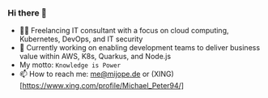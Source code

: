 ### Hi there 👋

- :man_office_worker: Freelancing IT consultant with a focus on cloud computing, Kubernetes, DevOps, and IT security
- 🔭 Currently working on enabling development teams to deliver business value within AWS, K8s, Quarkus, and Node.js
- My motto: `Knowledge is Power`
- 📫 How to reach me: me@mijope.de or (XING)[https://www.xing.com/profile/Michael_Peter94/]
